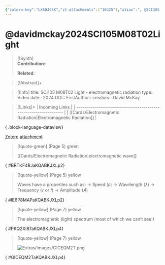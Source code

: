 ```yaml
---
{"zotero-key":"LX6DJ55K","zt-attachments":["16325"],"alias":", @SCI105 M08T02 Light - electromagnetic radiation","keywords":["✅"],"FirstAuthor":"[[ David McKay]]","tags":["source/video","Uni/SCI105"],"dg-publish":true,"permalink":"/sources/davidmckay2024-sci-105-m08-t02-light/","dgPassFrontmatter":true}
---
```


# @davidmckay2024SCI105M08T02Light

>[!Synth]  
>**Contribution**::  
>  
>**Related**:: 
>  

> [!Abstract]+
> 

> [!Info]
> title: SCI105 M08T02 Light - electromagnetic radiation
> type:: Video 
> date:: 2024
> DOI:: 
> FirstAuthor:: 
> creators:: David McKay

> [!Links]+
>  | Incoming Links                                                    |
> | ----------------------------------------------------------------- |
> | [[Cards/Electromagnetic Radiation\|Electromagnetic Radiation]] |
> 
{ .block-language-dataview}


[Zotero](zotero://select/library/items/LX6DJ55K) [attachment](<file:///Users/nathanmaxwell/Zotero/storage/KQABKJXL/David%20McKay%20-%202024%20-%20SCI105%20M08T02%20Light%20-%20electromagnetic%20radiation.pdf>)

> [!quote-green] (Page 5) green
> 
> [[Cards/Electromagnetic Radiation\|electromagnetic wave]]
>
{ #BRTKF4RJaKQABKJXLp2}


> [!quote-yellow] (Page 5) yellow
> 
> Waves have a properties such as: → Speed (𝑐) → Wavelength (𝜆) → Frequency (𝜈 or 𝑓) → Amplitude (𝐴)
>
{ #IE6P8MAPaKQABKJXLp2}


> [!quote-yellow] (Page 7) yellow
> 
> The electromagnetic (light) spectrum (most of which we can’t see!)
>
{ #PKQ2XI87aKQABKJXLp4}


> [!quote-yellow] (Page 7) yellow
> 
> ![Extras/Images/GICEQM2T.png](/img/user/Extras/Images/GICEQM2T.png)
>
{ #GICEQM2TaKQABKJXLp4}

